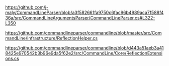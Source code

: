 https://github.com/j-maly/CommandLineParser/blob/a3f582661fa9750c6fac96b4989aca7f588f436a/src/CommandLineArgumentsParser/CommandLineParser.cs#L322-L350

https://github.com/commandlineparser/commandline/blob/master/src/CommandLine/Infrastructure/ReflectionHelper.cs

https://github.com/commandlineparser/commandline/blob/d443a51aeb3a418425e970542b3b96e9da5f62e2/src/CommandLine/Core/ReflectionExtensions.cs
